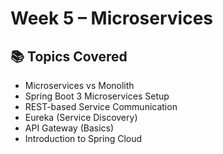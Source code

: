# Week 5 – Microservices

## 📚 Topics Covered

- Microservices vs Monolith
- Spring Boot 3 Microservices Setup
- REST-based Service Communication
- Eureka (Service Discovery)
- API Gateway (Basics)
- Introduction to Spring Cloud
